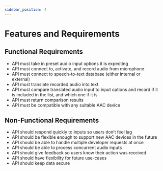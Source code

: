 ```yaml
---
sidebar_position: 4
---
```


# Features and Requirements

## Functional Requirements
<ul>
  <li>API must take in preset audio input options it is expecting</li>
  <li>API must connect to, activate, and record audio from microphone</li>
  <li>API must connect to speech-to-text database (either internal or external)</li>
  <li>API must translate recorded audio into text</li>
  <li>API must compare translated audio input to input options and record if it is included in the list, and which one if it is</li>
  <li>API must return comparison results</li>
  <li>API must be compatible with any suitable AAC device</li>
</ul>

## Non-Functional Requirements
<ul>
  <li>API should respond quickly to inputs so users don’t feel lag</li>
  <li>API should be flexible enough to support new AAC devices in the future</li>
  <li>API should be able to handle multiple developer requests at once</li>
  <li>API should be able to process concurrent audio inputs</li>
  <li>API should give feedback so users know their action was received</li>
  <li>API should have flexibility for future use-cases</li>
  <li>API should keep data secure</li>
</ul>

